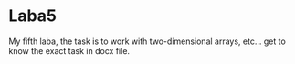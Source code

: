 # Laba5
My fifth laba, the task is to work with two-dimensional arrays, etc... get to know the exact task in docx file.
